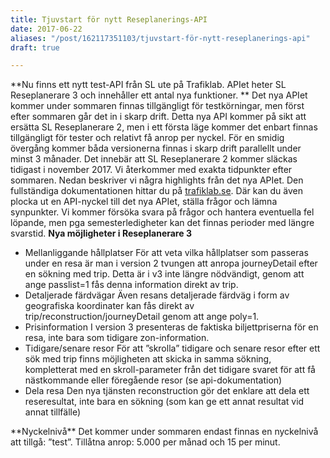 ```yaml
---
title: Tjuvstart för nytt Reseplanerings-API
date: 2017-06-22
aliases: "/post/162117351103/tjuvstart-för-nytt-reseplanerings-api"
draft: true

---
```


**Nu finns ett nytt test-API från SL ute på Trafiklab. APIet heter SL Reseplanerare 3 och innehåller ett antal nya funktioner. **
Det nya APIet kommer under sommaren finnas tillgängligt för testkörningar, men först efter sommaren går det in i skarp drift. Detta nya API kommer på sikt att ersätta SL Reseplanerare 2, men i ett första läge kommer det enbart finnas tillgängligt för tester och relativt få anrop per nyckel. För en smidig övergång kommer båda versionerna finnas i skarp drift parallellt under minst 3 månader. Det innebär att SL Reseplanerare 2 kommer släckas tidigast i november 2017. Vi återkommer med exakta tidpunkter efter sommaren.
Nedan beskriver vi några highlights från det nya APIet. Den fullständiga dokumentationen hittar du på [trafiklab.se](http://www.trafiklab.se/). Där kan du även plocka ut en API-nyckel till det nya APIet, ställa frågor och lämna synpunkter. Vi kommer försöka svara på frågor och hantera eventuella fel löpande, men pga semesterledigheter kan det finnas perioder med längre svarstid. 
**Nya möjligheter i Reseplanerare 3**
<ul><li>Mellanliggande hållplatser
För att veta vilka hållplatser som passeras under en resa är man i version 2 tvungen att anropa journeyDetail efter en sökning med trip. Detta är i v3 inte längre nödvändigt, genom att ange passlist=1 fås denna information direkt av trip.</li><li>Detaljerade färdvägar
Även resans detaljerade färdväg i form av geografiska koordinater kan fås direkt av trip/reconstruction/journeyDetail  genom att ange poly=1.</li><li>Prisinformation
I version 3 presenteras de faktiska biljettpriserna för en resa, inte bara som tidigare zon-information.</li><li>Tidigare/senare resor
För att ”skrolla” tidigare och senare resor efter ett sök med trip finns möjligheten att skicka in samma sökning, kompletterat med en skroll-parameter från det tidigare svaret för att få nästkommande eller föregående resor (se api-dokumentation)</li><li>Dela resa
Den nya tjänsten reconstruction gör det enklare att dela ett reseresultat, inte bara en sökning (som kan ge ett annat resultat vid annat tillfälle)</li></ul>
**Nyckelnivå**
Det kommer under sommaren endast finnas en nyckelnivå att tillgå: ”test”. Tillåtna anrop: 5.000 per månad och 15 per minut.
 
